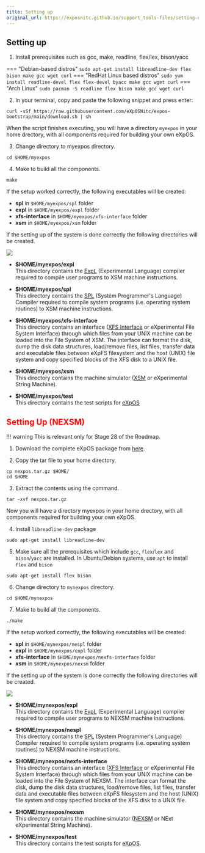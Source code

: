 ```yaml
---
title: Setting up
original_url: https://exposnitc.github.io/support_tools-files/setting-up.html
---
```


## Setting up

1) Install prerequisites such as gcc, make, readline, flex/lex, bison/yacc

=== "Debian-based distros"
    ```
    sudo apt-get install libreadline-dev flex bison make gcc wget curl
    ```
=== "RedHat Linux based distros"
    ```
    sudo yum install readline-devel flex flex-devel byacc make gcc wget curl
    ```
=== "Arch Linux"
    ```
    sudo pacman -S readline flex bison make gcc wget curl
    ```

2) In your terminal, copy and paste the following snippet and press enter:
```
curl -sSf https://raw.githubusercontent.com/eXpOSNitc/expos-bootstrap/main/download.sh | sh
```

When the script finishes executing, you will have a directory `myexpos` in your home drectory, with all components required for building your own eXpOS.

3) Change directory to myexpos directory.

```
cd $HOME/myexpos 
```

4) Make to build all the components.

```
make
```

If the setup worked correctly, the following executables will be created:

- **spl** in `$HOME/myexpos/spl` folder
- **expl** in `$HOME/myexpos/expl` folder
- **xfs-interface** in `$HOME/myexpos/xfs-interface` folder
- **xsm** in `$HOME/myexpos/xsm` folder

If the setting up of the system is done correctly the following directories will be created.

![](https://exposnitc.github.io/img/xsm_folders.png)

-   **$HOME/myexpos/expl**  
    This directory contains the [ExpL](./expl.html) (Experimental Language) compiler required to compile user programs to XSM machine instructions.
  
-   **$HOME/myexpos/spl**  
    This directory contains the [SPL](./spl.html) (System Programmer's Language) Compiler required to compile system programs (i.e. operating system routines) to XSM machine instructions.
  
-   **$HOME/myexpos/xfs-interface**  
    This directory contains an interface ([XFS Interface](./xfs-interface.html) or eXperimental File System Interface) through which files from your UNIX machine can be loaded into the File System of XSM. The interface can format the disk, dump the disk data structures, load/remove files, list files, transfer data and executable files between eXpFS filesystem and the host (UNIX) file system and copy specified blocks of the XFS disk to a UNIX file.
  
-   **$HOME/myexpos/xsm**  
    This directory contains the machine simulator ([XSM](./xsm-simulator.html) or eXperimental String Machine).
  
-   **$HOME/myexpos/test**  
    This directory contains the test scripts for [eXpOS](../os_spec.html)



## <span style="color:red">Setting Up (NEXSM)</span>

!!! warning
    This is relevant only for Stage 28 of the Roadmap.

1) Download the complete eXpOS package from [here](https://github.com/eXpOSNitc/eXpOSNitc.github.io/raw/master/package/nexpos.tar.gz).

2) Copy the tar file to your home directory.
```
cp nexpos.tar.gz $HOME/
cd $HOME
```

3) Extract the contents using the command.
```
tar -xvf nexpos.tar.gz 
```

Now you will have a directory myexpos in your home drectory, with all components required for building your own eXpOS.

4) Install `libreadline-dev` package 
```
sudo apt-get install libreadline-dev 
```

5) Make sure all the prerequisites which include `gcc`, `flex`/`lex` and `bison`/`yacc` are installed. In Ubuntu/Debian systems, use `apt` to install `flex` and `bison`
```
sudo apt-get install flex bison 
```

6) Change directory to `mynexpos` directory.
```
cd $HOME/mynexpos 
```

7) Make to build all the components.
```
./make
```

If the setup worked correctly, the following executables will be created:

- **spl** in `$HOME/mynexpos/nespl` folder
- **expl** in `$HOME/mynexpos/expl` folder
- **xfs-interface** in `$HOME/mynexpos/nexfs-interface` folder
- **xsm** in `$HOME/mynexpos/nexsm` folder

If the setting up of the system is done correctly the following directories will be created.


![](https://exposnitc.github.io/img/nexsm_folders.png)

-   **$HOME/mynexpos/expl**  
    This directory contains the [ExpL](./expl.html) (Experimental Language) compiler required to compile user programs to NEXSM machine instructions.
  
-   **$HOME/mynexpos/nespl**  
    This directory contains the [SPL](./spl.html) (System Programmer's Language) Compiler required to compile system programs (i.e. operating system routines) to NEXSM machine instructions.
  
-   **$HOME/mynexpos/nexfs-interface**  
    This directory contains an interface ([XFS Interface](./xfs-interface.html) or eXperimental File System Interface) through which files from your UNIX machine can be loaded into the File System of NEXSM. The interface can format the disk, dump the disk data structures, load/remove files, list files, transfer data and executable files between eXpFS filesystem and the host (UNIX) file system and copy specified blocks of the XFS disk to a UNIX file.
  
-   **$HOME/mynexpos/nexsm**  
    This directory contains the machine simulator ([NEXSM](./xsm-simulator.html) or NExt eXperimental String Machine).
  
-   **$HOME/mynexpos/test**  
    This directory contains the test scripts for [eXpOS](../os_spec.html).